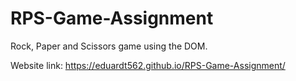 # RPS-Game-Assignment
Rock, Paper and Scissors game using the DOM.

Website link: https://eduardt562.github.io/RPS-Game-Assignment/
